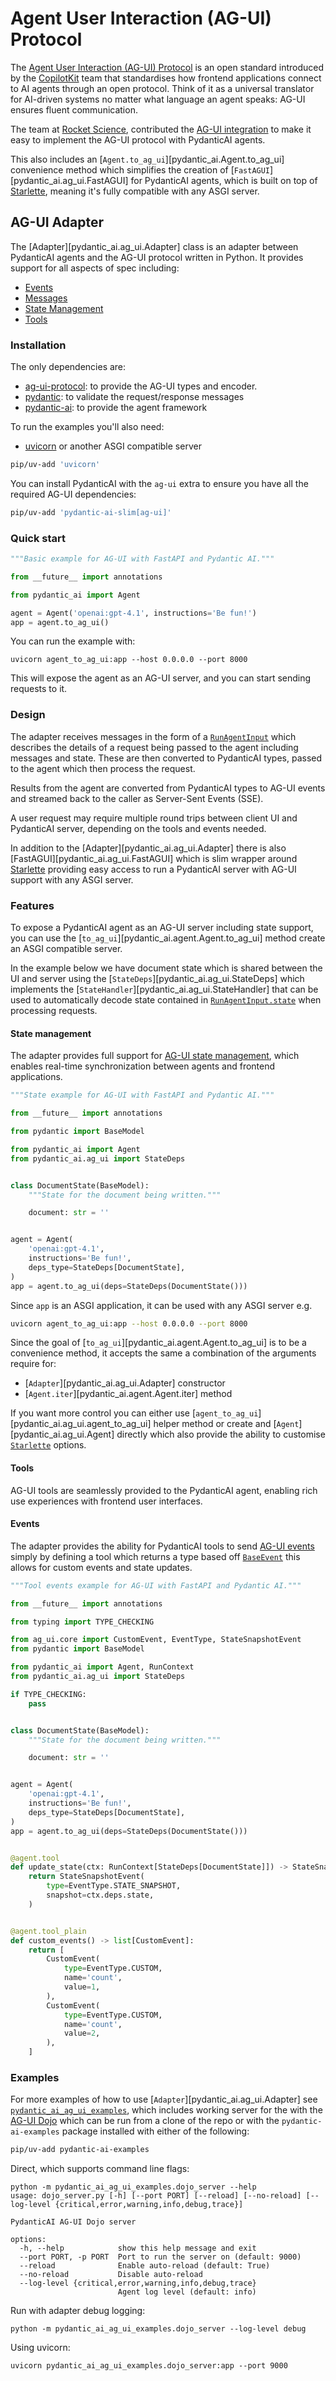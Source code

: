 # Agent User Interaction (AG-UI) Protocol

The [Agent User Interaction (AG-UI) Protocol](https://docs.ag-ui.com/introduction)
is an open standard introduced by the
[CopilotKit](https://webflow.copilotkit.ai/blog/introducing-ag-ui-the-protocol-where-agents-meet-users)
team that standardises how frontend applications connect to AI agents through
an open protocol. Think of it as a universal translator for AI-driven systems
no matter what language an agent speaks: AG-UI ensures fluent communication.

The team at [Rocket Science](https://www.rocketscience.gg/), contributed the
[AG-UI integration](#ag-ui-adapter) to make it easy to implement the AG-UI
protocol with PydanticAI agents.

This also includes an [`Agent.to_ag_ui`][pydantic_ai.Agent.to_ag_ui] convenience
method which simplifies the creation of [`FastAGUI`][pydantic_ai.ag_ui.FastAGUI]
for PydanticAI agents, which is built on top of [Starlette](https://www.starlette.io/),
meaning it's fully compatible with any ASGI server.

## AG-UI Adapter

The [Adapter][pydantic_ai.ag_ui.Adapter] class is an adapter between
PydanticAI agents and the AG-UI protocol written in Python. It provides support
for all aspects of spec including:

- [Events](https://docs.ag-ui.com/concepts/events)
- [Messages](https://docs.ag-ui.com/concepts/messages)
- [State Management](https://docs.ag-ui.com/concepts/state)
- [Tools](https://docs.ag-ui.com/concepts/tools)

### Installation

The only dependencies are:

- [ag-ui-protocol](https://docs.ag-ui.com/introduction): to provide the AG-UI
  types and encoder.
- [pydantic](https://pydantic.dev): to validate the request/response messages
- [pydantic-ai](https://ai.pydantic.dev/): to provide the agent framework

To run the examples you'll also need:

- [uvicorn](https://www.uvicorn.org/) or another ASGI compatible server

```bash
pip/uv-add 'uvicorn'
```

You can install PydanticAI with the `ag-ui` extra to ensure you have all the
required AG-UI dependencies:

```bash
pip/uv-add 'pydantic-ai-slim[ag-ui]'
```

### Quick start

```py {title="agent_to_ag_ui.py" py="3.10" hl_lines="17-28"}
"""Basic example for AG-UI with FastAPI and Pydantic AI."""

from __future__ import annotations

from pydantic_ai import Agent

agent = Agent('openai:gpt-4.1', instructions='Be fun!')
app = agent.to_ag_ui()
```

You can run the example with:

```shell
uvicorn agent_to_ag_ui:app --host 0.0.0.0 --port 8000
```

This will expose the agent as an AG-UI server, and you can start sending
requests to it.

### Design

The adapter receives messages in the form of a
[`RunAgentInput`](https://docs.ag-ui.com/sdk/js/core/types#runagentinput)
which describes the details of a request being passed to the agent including
messages and state. These are then converted to PydanticAI types, passed to the
agent which then process the request.

Results from the agent are converted from PydanticAI types to AG-UI events and
streamed back to the caller as Server-Sent Events (SSE).

A user request may require multiple round trips between client UI and PydanticAI
server, depending on the tools and events needed.

In addition to the [Adapter][pydantic_ai.ag_ui.Adapter] there is also
[FastAGUI][pydantic_ai.ag_ui.FastAGUI] which is slim wrapper around
[Starlette](https://www.starlette.io/) providing easy access to run a PydanticAI
server with AG-UI support with any ASGI server.

### Features

To expose a PydanticAI agent as an AG-UI server including state support, you can
use the [`to_ag_ui`][pydantic_ai.agent.Agent.to_ag_ui] method create an ASGI
compatible server.

In the example below we have document state which is shared between the UI and
server using the [`StateDeps`][pydantic_ai.ag_ui.StateDeps] which implements the
[`StateHandler`][pydantic_ai.ag_ui.StateHandler] that can be used to automatically
decode state contained in [`RunAgentInput.state`](https://docs.ag-ui.com/sdk/js/core/types#runagentinput)
when processing requests.

#### State management

The adapter provides full support for
[AG-UI state management](https://docs.ag-ui.com/concepts/state), which enables
real-time synchronization between agents and frontend applications.

```python {title="ag_ui_state.py" py="3.10" hl_lines="18-40"}
"""State example for AG-UI with FastAPI and Pydantic AI."""

from __future__ import annotations

from pydantic import BaseModel

from pydantic_ai import Agent
from pydantic_ai.ag_ui import StateDeps


class DocumentState(BaseModel):
    """State for the document being written."""

    document: str = ''


agent = Agent(
    'openai:gpt-4.1',
    instructions='Be fun!',
    deps_type=StateDeps[DocumentState],
)
app = agent.to_ag_ui(deps=StateDeps(DocumentState()))
```

Since `app` is an ASGI application, it can be used with any ASGI server e.g.

```bash
uvicorn agent_to_ag_ui:app --host 0.0.0.0 --port 8000
```

Since the goal of [`to_ag_ui`][pydantic_ai.agent.Agent.to_ag_ui] is to be a
convenience method, it accepts the same a combination of the arguments require
for:

- [`Adapter`][pydantic_ai.ag_ui.Adapter] constructor
- [`Agent.iter`][pydantic_ai.agent.Agent.iter] method

If you want more control you can either use
[`agent_to_ag_ui`][pydantic_ai.ag_ui.agent_to_ag_ui] helper method or create
and [`Agent`][pydantic_ai.ag_ui.Agent] directly which also provide
the ability to customise [`Starlette`](https://www.starlette.io/applications/#starlette.applications.Starlette)
options.

#### Tools

AG-UI tools are seamlessly provided to the PydanticAI agent, enabling rich
use experiences with frontend user interfaces.

#### Events

The adapter provides the ability for PydanticAI tools to send
[AG-UI events](https://docs.ag-ui.com/concepts/events) simply by defining a tool
which returns a type based off
[`BaseEvent`](https://docs.ag-ui.com/sdk/js/core/events#baseevent) this allows
for custom events and state updates.

```python {title="ag_ui_tool_events.py" py="3.10" hl_lines="34-55"}
"""Tool events example for AG-UI with FastAPI and Pydantic AI."""

from __future__ import annotations

from typing import TYPE_CHECKING

from ag_ui.core import CustomEvent, EventType, StateSnapshotEvent
from pydantic import BaseModel

from pydantic_ai import Agent, RunContext
from pydantic_ai.ag_ui import StateDeps

if TYPE_CHECKING:
    pass


class DocumentState(BaseModel):
    """State for the document being written."""

    document: str = ''


agent = Agent(
    'openai:gpt-4.1',
    instructions='Be fun!',
    deps_type=StateDeps[DocumentState],
)
app = agent.to_ag_ui(deps=StateDeps(DocumentState()))


@agent.tool
def update_state(ctx: RunContext[StateDeps[DocumentState]]) -> StateSnapshotEvent:
    return StateSnapshotEvent(
        type=EventType.STATE_SNAPSHOT,
        snapshot=ctx.deps.state,
    )


@agent.tool_plain
def custom_events() -> list[CustomEvent]:
    return [
        CustomEvent(
            type=EventType.CUSTOM,
            name='count',
            value=1,
        ),
        CustomEvent(
            type=EventType.CUSTOM,
            name='count',
            value=2,
        ),
    ]
```

### Examples

For more examples of how to use [`Adapter`][pydantic_ai.ag_ui.Adapter] see
[`pydantic_ai_ag_ui_examples`](https://github.com/pydantic/pydantic-ai/tree/main/examples/pydantic_ai_ag_ui_examples),
which includes working server for the with the
[AG-UI Dojo](https://docs.ag-ui.com/tutorials/debugging#the-ag-ui-dojo) which
can be run from a clone of the repo or with the `pydantic-ai-examples` package
installed with either of the following:

```bash
pip/uv-add pydantic-ai-examples
```

Direct, which supports command line flags:

```shell
python -m pydantic_ai_ag_ui_examples.dojo_server --help
usage: dojo_server.py [-h] [--port PORT] [--reload] [--no-reload] [--log-level {critical,error,warning,info,debug,trace}]

PydanticAI AG-UI Dojo server

options:
  -h, --help            show this help message and exit
  --port PORT, -p PORT  Port to run the server on (default: 9000)
  --reload              Enable auto-reload (default: True)
  --no-reload           Disable auto-reload
  --log-level {critical,error,warning,info,debug,trace}
                        Agent log level (default: info)
```

Run with adapter debug logging:

```shell
python -m pydantic_ai_ag_ui_examples.dojo_server --log-level debug
```

Using uvicorn:

```shell
uvicorn pydantic_ai_ag_ui_examples.dojo_server:app --port 9000
```

